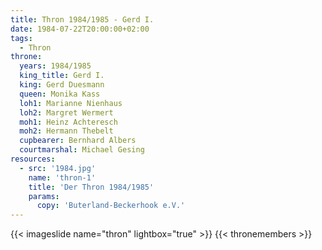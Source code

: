 ```yaml
---
title: Thron 1984/1985 - Gerd I.
date: 1984-07-22T20:00:00+02:00
tags:
  - Thron
throne:
  years: 1984/1985
  king_title: Gerd I.
  king: Gerd Duesmann
  queen: Monika Kass
  loh1: Marianne Nienhaus
  loh2: Margret Wermert
  moh1: Heinz Achteresch
  moh2: Hermann Thebelt
  cupbearer: Bernhard Albers
  courtmarshal: Michael Gesing
resources:
  - src: '1984.jpg'
    name: 'thron-1'
    title: 'Der Thron 1984/1985'
    params:
      copy: 'Buterland-Beckerhook e.V.'
---
```

{{< imageslide name="thron" lightbox="true" >}}
{{< thronemembers >}}
